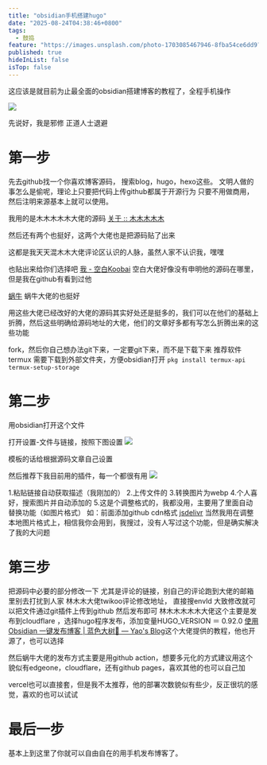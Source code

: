 ```yaml
---
title: "obsidian手机搭建hugo"
date: "2025-08-24T04:38:46+0800"
tags:
  - 鼓捣
feature: "https://images.unsplash.com/photo-1703085467946-8fba54ce6dd9?crop=entropy&cs=tinysrgb&fit=max&fm=jpg&ixid=M3wzNjAwOTd8MHwxfHNlYXJjaHwxfHwlRTYlOTUlOTklRTclQTglOEJ8ZW58MHwwfHx8MTc1NjAxNzA2Mnww&ixlib=rb-4.1.0&q=80&w=1080"
published: true
hideInList: false
isTop: false
---
```


这应该是就目前为止最全面的obsidian搭建博客的教程了，全程手机操作
<!--more-->


![](images/79cdd80adcfa291bd063f1fa9b0c7926.webp)


先说好，我是邪修
正道人士退避

# 第一步
先去github找一个你喜欢博客源码，
搜索blog，hugo，hexo这些。
文明人做的事怎么是偷呢，理论上只要把代码上传github都属于开源行为
只要不用做商用，然后注明来源基本上就可以使用。

我用的是木木木木木大佬的源码
[关于 :: 木木木木木](https://immmmm.com/about/)

然后还有两个也挺好，这两个大佬也是把源码贴了出来

这都是我天天混木木大佬评论区认识的人脉，虽然人家不认识我，嘿嘿

也贴出来给你们选择吧
[我 - 空白Koobai](https://koobai.com/about/) 空白大佬好像没有申明他的源码在哪里，但是我在github有看到过他

[蜗牛](https://www.eallion.com/about/)
蜗牛大佬的也挺好

用这些大佬已经改好的大佬的源码其实好处还是挺多的，我们可以在他们的基础上折腾，然后这些明确给源码地址的大佬，他们的文章好多都有写怎么折腾出来的这些功能

fork，然后你自己想办法git下来，一定要git下来，而不是下载下来
推荐软件 termux
需要下载到外部文件夹，方便obsidian打开
`pkg install termux-api
termux-setup-storage`

# 第二步

用obsidian打开这个文件

打开设置-文件与链接，按照下图设置
![](/images/Screenshot_20250824_122957_md_obsidian_MainActivity_edit_1471869296502744.webp)

模板的话给根据源码文章自己设置

然后推荐下我目前用的插件，每一个都很有用
![](/images/Screenshot_20250824_123401_md_obsidian_MainActivity_edit_1472118788450721.webp)

1.粘贴链接自动获取描述（我刚加的）
2.上传文件的
3.转换图片为webp
4.个人喜好，搜索图片并自动添加的
5.这是个调整格式的，我都没用，主要用了里面自动替换功能（如图片格式）
如：前面添加github cdn格式
[jsdelivr](https://cdn.jsdelivr.net/)
当然我用在调整本地图片格式上，相信我你会用到，我搜过，没有人写过这个功能，但是确实解决了我的大问题

# 第三步
把源码中必要的部分修改一下
尤其是评论的链接，别自己的评论跑到大佬的邮箱里别去打扰到人家
林木木大佬twikoo评论修改地址，
直接搜envId
大致修改就可以把文件通过git插件上传到github
然后发布即可
林木木木木木大佬这个主要是发布到cloudflare ，选择hugo程序发布，添加变量HUGO_VERSION ＝ 0.92.0
[使用 Obsidian 一键发布博客 \| 蓝色大树🌲 — Yao's Blog](https://yaofun.top/posts/2024/03/%E4%BD%BF%E7%94%A8-obsidian-%E4%B8%80%E9%94%AE%E5%8F%91%E5%B8%83%E5%8D%9A%E5%AE%A2/)这个大佬提供的教程，他也开源了，也可以选择


然后蜗牛大佬的发布方式主要是用github action，想要多元化的方式建议用这个貌似有edgeone，cloudflare，还有github pages，喜欢其他的也可以自己加

vercel也可以直接套，但是我不太推荐，他的部署次数貌似有些少，反正很坑的感觉，喜欢的也可以试试

# 最后一步

基本上到这里了你就可以自由自在的用手机发布博客了。